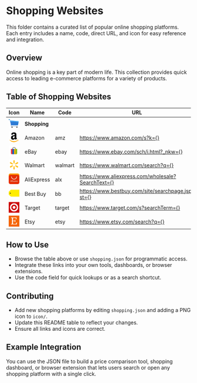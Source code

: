# Shopping Websites

This folder contains a curated list of popular online shopping platforms. Each entry includes a name, code, direct URL, and icon for easy reference and integration.

## Overview
Online shopping is a key part of modern life. This collection provides quick access to leading e-commerce platforms for a variety of products.

## Table of Shopping Websites

| Icon | Name           | Code   | URL |
|------|----------------|--------|-----|
| <img src="icon/shop.png" width="32"/> | **Shopping** |        |     |
| <img src="icon/amazon.png" width="32"/> | Amazon | amz | https://www.amazon.com/s?k={} |
| <img src="icon/ebay.png" width="32"/> | eBay | ebay | https://www.ebay.com/sch/i.html?_nkw={} |
| <img src="icon/walmart.png" width="32"/> | Walmart | walmart | https://www.walmart.com/search?q={} |
| <img src="icon/aliexpress.png" width="32"/> | AliExpress | alx | https://www.aliexpress.com/wholesale?SearchText={} |
| <img src="icon/bestbuy.png" width="32"/> | Best Buy | bb | https://www.bestbuy.com/site/searchpage.jsp?st={} |
| <img src="icon/target.png" width="32"/> | Target | target | https://www.target.com/s?searchTerm={} |
| <img src="icon/etsy.png" width="32"/> | Etsy | etsy | https://www.etsy.com/search?q={} |

## How to Use
- Browse the table above or use `shopping.json` for programmatic access.
- Integrate these links into your own tools, dashboards, or browser extensions.
- Use the code field for quick lookups or as a search shortcut.

## Contributing
- Add new shopping platforms by editing `shopping.json` and adding a PNG icon to `icon/`.
- Update this README table to reflect your changes.
- Ensure all links and icons are correct.

## Example Integration
You can use the JSON file to build a price comparison tool, shopping dashboard, or browser extension that lets users search or open any shopping platform with a single click. 